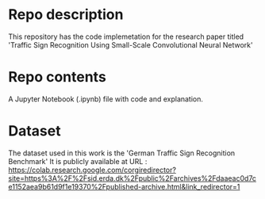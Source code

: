 # Repo description
This repository has the code implemetation for the research paper titled 'Traffic Sign Recognition Using Small-Scale Convolutional Neural Network'

# Repo contents
A Jupyter Notebook (.ipynb) file with code and explanation.

# Dataset
The dataset used in this work is the 'German Traffic Sign Recognition Benchmark'
It is publicly available at URL : https://colab.research.google.com/corgiredirector?site=https%3A%2F%2Fsid.erda.dk%2Fpublic%2Farchives%2Fdaaeac0d7ce1152aea9b61d9f1e19370%2Fpublished-archive.html&link_redirector=1